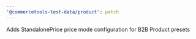 ```yaml
---
'@commercetools-test-data/product': patch
---
```


Adds StandalonePrice price mode configuration for B2B Product presets

